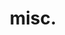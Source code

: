 ---
layout: page
title: misc.
nav: true
nav_order: 6
dropdown: true
children: 
    - title: lightshot project
      permalink: /prntscr/
    - title: divider
---
